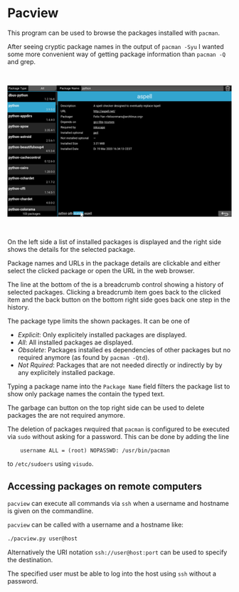 # Pacview

This program can be used to browse the packages installed with `pacman`.

After seeing cryptic package names in the output of `pacman -Syu` I wanted some more convenient way of getting package information than `pacman -Q` and grep.

<br/>

![pacview](./pacview.png)

<br/>

On the left side a list of installed packages is displayed and the right side shows the details for the selected package.

Package names and URLs in the package details are clickable and either select the clicked package or open the URL in the web browser.

The line at the bottom of the is a breadcrumb control showing a history of selected packages. Clicking a breadcrumb item goes back to the clicked item and the back button on the bottom right side goes back one step in the history.

The package type limits the shown packages. It can be one of

* *Explicit*: Only explicitely installed packages are displayed.
* *All*: All installed packages ae displayed.
* *Obsolete*: Packages installed es dependencies of other packages but no required anymore (as found by `pacman -Qtd`).
* *Not Rquired*: Packages that are not needed directly or indirectly by by any explicitely installed package.

Typing a package name into the `Package Name` field filters the package list to show only package names the contain the typed text.

The garbage can button on the top right side can be used to delete packages the are not required anymore.

The deletion of packages rwquired that `pacman` is configured to be executed via `sudo` without asking for a password. This can be done by adding the line
```
    username ALL = (root) NOPASSWD: /usr/bin/pacman
```
to `/etc/sudoers` using `visudo`.

## Accessing packages on remote computers

`pacview` can execute all commands via `ssh` when a username and hostname is given on the commandline.

`pacview` can be called with a username and a hostname like:
```bash
./pacview.py user@host
```
Alternatively the URI notation `ssh://user@host:port` can be used to specify the destination.

The specified user must be able to log into the host using `ssh` without a password.
